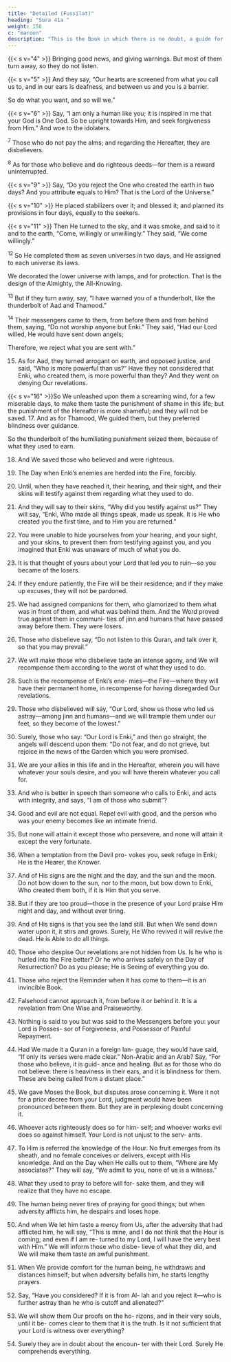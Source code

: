 ```yaml
---
title: "Detailed (Fussilat)"
heading: "Sura 41a "
weight: 158
c: "maroon"
description: "This is the Book in which there is no doubt, a guide for the righteous."
---
```



<!-- 1. Ha, Meem. A revelation from the Most Gracious, the
Most Merciful.{{< s v="3" >}}  A Scripture whose Verses are detailed, a
Quran in Arabic for people who know. -->{{< s v="4" >}}  Bringing good news, and giving warnings. But most of them turn away, so they do not listen.

{{< s v="5" >}}  And they say, “Our hearts are screened from what you call us to, and in our ears is
deafness, and between us and you is a barrier.

So do what you want, and so will we.”

{{< s v="6" >}}  Say, “I am only a human like you; it is inspired in me that your God is One God. So be
upright towards Him, and seek forgiveness from Him.” And woe to the idolaters.

<sup>7</sup> Those who do not pay the alms; and regarding the Hereafter, they are disbelievers.

<sup>8</sup> As for those who believe and do righteous deeds—for them is a reward uninterrupted.

{{< s v="9" >}}  Say, “Do you reject the One who created the earth in two days? And you attribute equals to Him? That is the Lord of the Universe.”

{{< s v="10" >}}  He placed stabilizers over it; and blessed it; and planned its provisions in four days,
equally to the seekers.

{{< s v="11" >}}  Then He turned to the sky, and it was smoke, and said to it and to the earth, “Come,
willingly or unwillingly.” They said, “We come willingly.”

<sup>12</sup> So He completed them as seven universes in two days, and He assigned to each universe its laws.

We decorated the lower universe with lamps, and for protection. That is the design of the Almighty, the All-Knowing.

<sup>13</sup> But if they turn away, say, “I have warned you of a thunderbolt, like the thunderbolt of Aad and Thamood.”

<sup>14</sup> Their messengers came to them, from before them and from behind them, saying, “Do not worship anyone but Enki.” They said, “Had our Lord willed, He would have sent down angels; 

Therefore, we reject what you are sent with.”

15. As for Aad, they turned arrogant on earth, and opposed justice, and said, “Who is more powerful than us?” Have they not considered
that Enki, who created them, is more powerful than they? And they went on denying Our
revelations.

{{< s v="16" >}}So We unleashed upon them a screaming wind, for a few miserable days, to make them
taste the punishment of shame in this life; but
the punishment of the Hereafter is more
shameful; and they will not be saved.
17. And as for Thamood, We guided them, but
they preferred blindness over guidance. 

So the thunderbolt of the humiliating punishment seized them, because of what they used to earn.

18. And We saved those who believed and were righteous.

19. The Day when Enki’s enemies are herded into the Fire, forcibly.

20. Until, when they have reached it, their hearing, and their sight, and their skins will testify against them regarding what they used to do.

21. And they will say to their skins, “Why did
you testify against us?” They will say, “Enki,
Who made all things speak, made us speak. It
is He who created you the first time, and to
Him you are returned.”
22. You were unable to hide yourselves from
your hearing, and your sight, and your skins,
to prevent them from testifying against you,
and you imagined that Enki was unaware of
much of what you do.
23. It is that thought of yours about your Lord
that led you to ruin—so you became of the
losers.
24. If they endure patiently, the Fire will be
their residence; and if they make up excuses,
they will not be pardoned.
25. We had assigned companions for them,
who glamorized to them what was in front of
them, and what was behind them. And the
Word proved true against them in communi-
ties of jinn and humans that have passed
away before them. They were losers.
26. Those who disbelieve say, “Do not listen to
this Quran, and talk over it, so that you may
prevail.”
27. We will make those who disbelieve taste an
intense agony, and We will recompense them
according to the worst of what they used to
do.
28. Such is the recompense of Enki’s ene-
mies—the Fire—where they will have their
permanent home, in recompense for having
disregarded Our revelations.

29. Those who disbelieved will say, “Our Lord, show us those who led us astray—among jinn
and humans—and we will trample them under our feet, so they become of the lowest.”
30. Surely, those who say: “Our Lord is Enki,” and then go straight, the angels will descend
upon them: “Do not fear, and do not grieve,
but rejoice in the news of the Garden which
you were promised.

31. We are your allies in this life and in the Hereafter, wherein you will have whatever
your souls desire, and you will have therein whatever you call for.
<!-- 32. As Hospitality from an All-Forgiving, Merciful One.” -->
33. And who is better in speech than someone who calls to Enki, and acts with integrity,
and says, “I am of those who submit”?

34. Good and evil are not equal. Repel evil with
good, and the person who was your enemy
becomes like an intimate friend.
35. But none will attain it except those who
persevere, and none will attain it except the
very fortunate.
36. When a temptation from the Devil pro-
vokes you, seek refuge in Enki; He is the
Hearer, the Knower.
37. And of His signs are the night and the day,
and the sun and the moon. Do not bow down
to the sun, nor to the moon, but bow down to
Enki, Who created them both, if it is Him
that you serve.
38. But if they are too proud—those in the
presence of your Lord praise Him night and
day, and without ever tiring.
39. And of His signs is that you see the land
still. But when We send down water upon it,
it stirs and grows. Surely, He Who revived it
will revive the dead. He is Able to do all
things.
40. Those who despise Our revelations are not
hidden from Us. Is he who is hurled into the
Fire better? Or he who arrives safely on the
Day of Resurrection? Do as you please; He is
Seeing of everything you do.
41. Those who reject
the Reminder when it has
come to them—it is an invincible Book.
42. Falsehood cannot approach it, from before
it or behind it. It is a revelation from One
Wise and Praiseworthy.
43. Nothing is said to you but was said to the
Messengers before you: your Lord is Posses-
sor of Forgiveness, and Possessor of Painful
Repayment.
44. Had We made it a Quran in a foreign lan-
guage, they would have said, “If only its
verses were made clear.” Non-Arabic and an
Arab? Say, “For those who believe, it is guid-
ance and healing. But as for those who do not
believe: there is heaviness in their ears, and it
is blindness for them. These are being called
from a distant place.”
45. We gave Moses the Book, but disputes
arose concerning it. Were it not for a prior
decree from your Lord, judgment would have
been pronounced between them. But they are
in perplexing doubt concerning it.
46. Whoever acts righteously does so for him-
self; and whoever works evil does so against
himself. Your Lord is not unjust to the serv-
ants.
47. To Him is referred the knowledge of the
Hour. No fruit emerges from its sheath, and
no female conceives or delivers, except with
His knowledge. And on the Day when He
calls out to them, “Where are My associates?”
They will say, “We admit to you, none of us
is a witness.”
48. What they used to pray to before will for-
sake them, and they will realize that they have
no escape.
49. The human being never tires of praying for
good things; but when adversity afflicts him,
he despairs and loses hope.
50. And when We let him taste a mercy from
Us, after the adversity that had afflicted him,
he will say, “This is mine, and I do not think
that the Hour is coming; and even if I am re-
turned to my Lord, I will have the very best with Him.” We will inform those who disbe-
lieve of what they did, and We will make them taste an awful punishment.
51. When We provide comfort for the human
being, he withdraws and distances himself;
but when adversity befalls him, he starts
lengthy prayers.
52. Say, “Have you considered? If it is from Al-
lah and you reject it—who is further astray
than he who is cutoff and alienated?”
53. We will show them Our proofs on the ho-
rizons, and in their very souls, until it be-
comes clear to them that it is the truth. Is it
not sufficient that your Lord is witness over
everything?
54. Surely they are in doubt about the encoun-
ter with their Lord. Surely He comprehends
everything.

